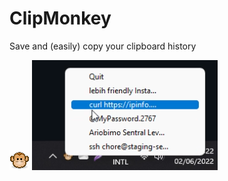 # ClipMonkey

Save and (easily) copy your clipboard history

![clipmonkey](icon/icon.png?raw=true)
![screenshot](screenshot.png?raw=true)
